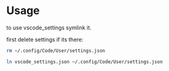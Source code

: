# Usage

to use vscode_settings symlink it.

first delete settings if its there:

```sh
rm ~/.config/Code/User/settings.json
```

```sh
ln vscode_settings.json ~/.config/Code/User/settings.json
```
